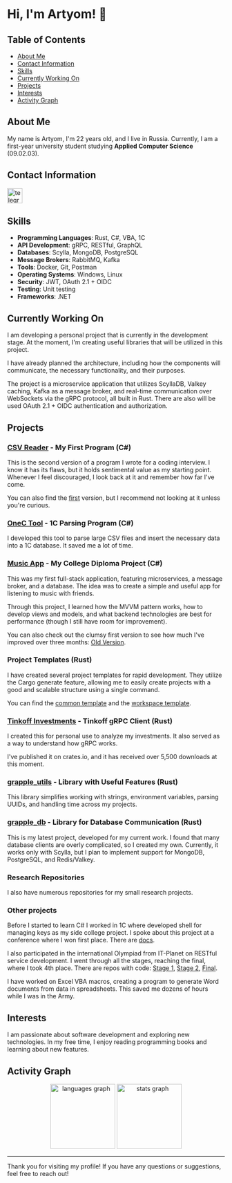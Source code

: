 # Hi, I'm Artyom! 👋

## Table of Contents

- [About Me](#about-me)
- [Contact Information](#contact-information)
- [Skills](#skills)
- [Currently Working On](#currently-working-on)
- [Projects](#projects)
- [Interests](#interests)
- [Activity Graph](#activity-graph)

## About Me

My name is Artyom, I'm 22 years old, and I live in Russia. Currently, I am a first-year university student studying **Applied Computer Science** (09.02.03).

## Contact Information

<div align="left">
  <a href="https://t.me/Gre_Apple" target="_blank">
    <img src="https://img.shields.io/static/v1?message=Telegram&logo=telegram&label=&color=2CA5E0&logoColor=white&labelColor=&style=for-the-badge" height="35" alt="telegram logo"  />
  </a>
</div>


## Skills

- **Programming Languages**: Rust, C#, VBA, 1C
- **API Development**: gRPC, RESTful, GraphQL
- **Databases**: Scylla, MongoDB, PostgreSQL
- **Message Brokers**: RabbitMQ, Kafka
- **Tools**: Docker, Git, Postman
- **Operating Systems**: Windows, Linux
- **Security**: JWT, OAuth 2.1 + OIDC
- **Testing**: Unit testing
- **Frameworks**: .NET

## Currently Working On

I am developing a personal project that is currently in the development stage. At the moment, I'm creating useful libraries that will be utilized in this project.

I have already planned the architecture, including how the components will communicate, the necessary functionality, and their purposes.

The project is a microservice application that utilizes ScyllaDB, Valkey caching, Kafka as a message broker, and real-time communication over WebSockets via the gRPC protocol, all built in Rust. There are also will be used OAuth 2.1 + OIDC authentication and authorization.

## Projects

### [CSV Reader](https://github.com/Grapple228/CSV-Reader-V2) - My First Program (C#)

This is the second version of a program I wrote for a coding interview. I know it has its flaws, but it holds sentimental value as my starting point. Whenever I feel discouraged, I look back at it and remember how far I've come.

You can also find the [first](https://github.com/Grapple228/CSV-Reader-V1) version, but I recommend not looking at it unless you're curious.

### [OneC Tool](https://github.com/Grapple228/OneCTool) - 1C Parsing Program (C#)

I developed this tool to parse large CSV files and insert the necessary data into a 1C database. It saved me a lot of time.

### [Music App](https://github.com/Grapple228/MusicApp-Final) - My College Diploma Project (C#)

This was my first full-stack application, featuring microservices, a message broker, and a database. The idea was to create a simple and useful app for listening to music with friends.

Through this project, I learned how the MVVM pattern works, how to develop views and models, and what backend technologies are best for performance (though I still have room for improvement).

You can also check out the clumsy first version to see how much I've improved over three months: [Old Version](https://github.com/Grapple228/MusicApp-Old-version).

### Project Templates (Rust)

I have created several project templates for rapid development. They utilize the Cargo generate feature, allowing me to easily create projects with a good and scalable structure using a single command.

You can find the [common template](https://github.com/Grapple228/rust-base) and the [workspace template](https://github.com/Grapple228/rust-workspace-base).

### [Tinkoff Investments](https://github.com/Grapple228/rust-investments-tinkoff) - Tinkoff gRPC Client (Rust)

I created this for personal use to analyze my investments. It also served as a way to understand how gRPC works.

I've published it on crates.io, and it has received over 5,500 downloads at this moment.

### [grapple_utils](https://github.com/Grapple228/rust_grapple_utils) - Library with Useful Features (Rust)

This library simplifies working with strings, environment variables, parsing UUIDs, and handling time across my projects.

### [grapple_db](https://github.com/Grapple228/rust_grapple_db) - Library for Database Communication (Rust)

This is my latest project, developed for my current work. I found that many database clients are overly complicated, so I created my own. Currently, it works only with Scylla, but I plan to implement support for MongoDB, PostgreSQL, and Redis/Valkey.

### Research Repositories

I also have numerous repositories for my small research projects.

### Other projects

Before I started to learn C# I worked in 1C where developed shell for managing keys as my side college project. I spoke about this project at a conference where I won first place. There are [docs](https://disk.yandex.ru/d/3Ahlq0XkIqdSlw).

I also participated in the international Olympiad from IT-Planet on RESTful service development. I went through all the stages, reaching the final, where I took 4th place. There are repos with code: [Stage 1](https://github.com/Grapple228/If_Else_Stage_1), [Stage 2](https://github.com/Grapple228/If_Else_Stage_2), [Final](https://github.com/Grapple228/If_Else_Stage_3).

I have worked on Excel VBA macros, creating a program to generate Word documents from data in spreadsheets. This saved me dozens of hours while I was in the Army.

## Interests

I am passionate about software development and exploring new technologies. In my free time, I enjoy reading programming books and learning about new features.

## Activity Graph

<div align="center">
    <img src="https://github-readme-stats.vercel.app/api/top-langs?username=Grapple228&locale=en&hide_title=false&layout=compact&card_width=320&langs_count=5&theme=dracula&hide_border=false" height="150" alt="languages graph"  />

  <img src="https://github-readme-stats.vercel.app/api?username=Grapple228&hide_title=false&hide_rank=false&show_icons=true&include_all_commits=true&count_private=true&disable_animations=false&theme=dracula&locale=en&hide_border=false" height="150" alt="stats graph"  />
</div>

---

Thank you for visiting my profile! If you have any questions or suggestions, feel free to reach out!
